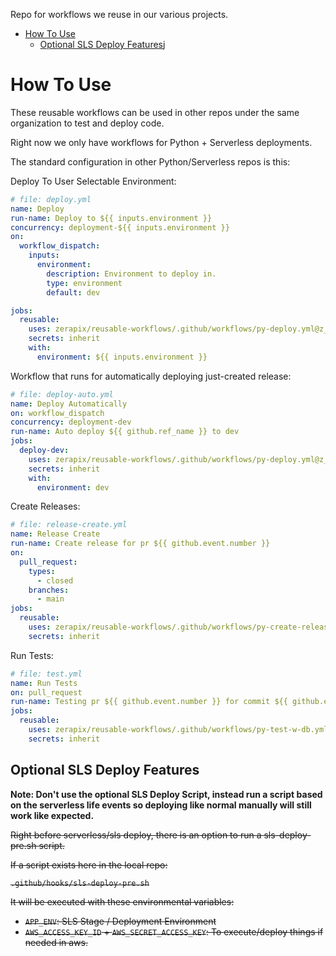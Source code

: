 Repo for workflows we reuse in our various projects.

- [How To Use](#how-to-use)
    * [Optional SLS Deploy Features](#optional-sls-deploy-features)j

# How To Use

These reusable workflows can be used in other repos under the same organization
to test and deploy code.

Right now we only have workflows for Python + Serverless deployments.

The standard configuration in other Python/Serverless repos is this:

Deploy To User Selectable Environment:

```yaml
# file: deploy.yml
name: Deploy
run-name: Deploy to ${{ inputs.environment }}
concurrency: deployment-${{ inputs.environment }}
on:
  workflow_dispatch:
    inputs:
      environment:
        description: Environment to deploy in.
        type: environment
        default: dev

jobs:
  reusable:
    uses: zerapix/reusable-workflows/.github/workflows/py-deploy.yml@z_v2
    secrets: inherit
    with:
      environment: ${{ inputs.environment }}
```

Workflow that runs for automatically deploying just-created release:

```yaml
# file: deploy-auto.yml
name: Deploy Automatically
on: workflow_dispatch
concurrency: deployment-dev
run-name: Auto deploy ${{ github.ref_name }} to dev
jobs:
  deploy-dev:
    uses: zerapix/reusable-workflows/.github/workflows/py-deploy.yml@z_v2
    secrets: inherit
    with:
      environment: dev
```

Create Releases:

```yaml
# file: release-create.yml
name: Release Create
run-name: Create release for pr ${{ github.event.number }}
on:
  pull_request:
    types:
      - closed
    branches:
      - main
jobs:
  reusable:
    uses: zerapix/reusable-workflows/.github/workflows/py-create-release.yml@z_v2
    secrets: inherit
```

Run Tests:

```yaml
# file: test.yml
name: Run Tests
on: pull_request
run-name: Testing pr ${{ github.event.number }} for commit ${{ github.event.after }}
jobs:
  reusable:
    uses: zerapix/reusable-workflows/.github/workflows/py-test-w-db.yml@main
    secrets: inherit
```

## Optional SLS Deploy Features

**Note: Don't use the optional SLS Deploy Script, instead run a script based on the serverless life events
so deploying like normal manually will still work like expected.**


~~Right before serverless/sls deploy, there is an option to run a sls-deploy-pre.sh
script.~~

~~If a script exists here in the local repo:~~

~~`.github/hooks/sls-deploy-pre.sh`~~

~~It will be executed with these environmental variables:~~

- ~~`APP_ENV`: SLS Stage / Deployment Environment~~
- ~~`AWS_ACCESS_KEY_ID` + `AWS_SECRET_ACCESS_KEY`: To execute/deploy things if needed in aws.~~

